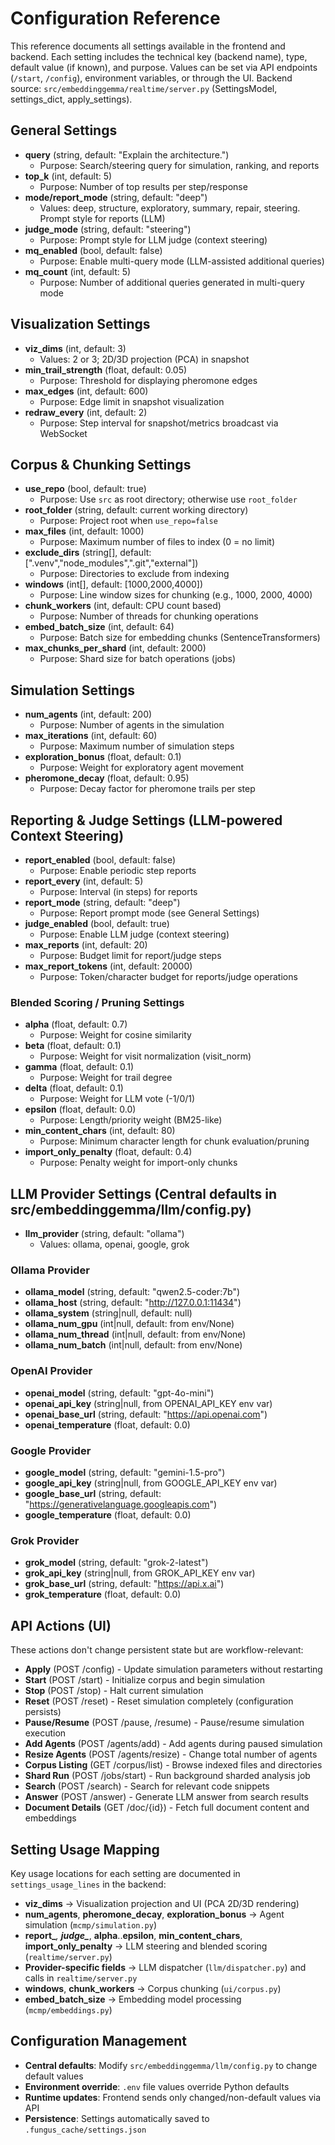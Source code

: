 # Configuration Reference

This reference documents all settings available in the frontend and backend. Each setting includes the technical key (backend name), type, default value (if known), and purpose. Values can be set via API endpoints (`/start`, `/config`), environment variables, or through the UI. Backend source: `src/embeddinggemma/realtime/server.py` (SettingsModel, settings_dict, apply_settings).

## General Settings
- **query** (string, default: "Explain the architecture.")
  - Purpose: Search/steering query for simulation, ranking, and reports
- **top_k** (int, default: 5)
  - Purpose: Number of top results per step/response
- **mode/report_mode** (string, default: "deep")
  - Values: deep, structure, exploratory, summary, repair, steering. Prompt style for reports (LLM)
- **judge_mode** (string, default: "steering")
  - Purpose: Prompt style for LLM judge (context steering)
- **mq_enabled** (bool, default: false)
  - Purpose: Enable multi-query mode (LLM-assisted additional queries)
- **mq_count** (int, default: 5)
  - Purpose: Number of additional queries generated in multi-query mode

## Visualization Settings
- **viz_dims** (int, default: 3)
  - Values: 2 or 3; 2D/3D projection (PCA) in snapshot
- **min_trail_strength** (float, default: 0.05)
  - Purpose: Threshold for displaying pheromone edges
- **max_edges** (int, default: 600)
  - Purpose: Edge limit in snapshot visualization
- **redraw_every** (int, default: 2)
  - Purpose: Step interval for snapshot/metrics broadcast via WebSocket

## Corpus & Chunking Settings
- **use_repo** (bool, default: true)
  - Purpose: Use `src` as root directory; otherwise use `root_folder`
- **root_folder** (string, default: current working directory)
  - Purpose: Project root when `use_repo=false`
- **max_files** (int, default: 1000)
  - Purpose: Maximum number of files to index (0 = no limit)
- **exclude_dirs** (string[], default: [".venv","node_modules",".git","external"])
  - Purpose: Directories to exclude from indexing
- **windows** (int[], default: [1000,2000,4000])
  - Purpose: Line window sizes for chunking (e.g., 1000, 2000, 4000)
- **chunk_workers** (int, default: CPU count based)
  - Purpose: Number of threads for chunking operations
- **embed_batch_size** (int, default: 64)
  - Purpose: Batch size for embedding chunks (SentenceTransformers)
- **max_chunks_per_shard** (int, default: 2000)
  - Purpose: Shard size for batch operations (jobs)

## Simulation Settings
- **num_agents** (int, default: 200)
  - Purpose: Number of agents in the simulation
- **max_iterations** (int, default: 60)
  - Purpose: Maximum number of simulation steps
- **exploration_bonus** (float, default: 0.1)
  - Purpose: Weight for exploratory agent movement
- **pheromone_decay** (float, default: 0.95)
  - Purpose: Decay factor for pheromone trails per step

## Reporting & Judge Settings (LLM-powered Context Steering)
- **report_enabled** (bool, default: false)
  - Purpose: Enable periodic step reports
- **report_every** (int, default: 5)
  - Purpose: Interval (in steps) for reports
- **report_mode** (string, default: "deep")
  - Purpose: Report prompt mode (see General Settings)
- **judge_enabled** (bool, default: true)
  - Purpose: Enable LLM judge (context steering)
- **max_reports** (int, default: 20)
  - Purpose: Budget limit for report/judge steps
- **max_report_tokens** (int, default: 20000)
  - Purpose: Token/character budget for reports/judge operations

### Blended Scoring / Pruning Settings
- **alpha** (float, default: 0.7)
  - Purpose: Weight for cosine similarity
- **beta** (float, default: 0.1)
  - Purpose: Weight for visit normalization (visit_norm)
- **gamma** (float, default: 0.1)
  - Purpose: Weight for trail degree
- **delta** (float, default: 0.1)
  - Purpose: Weight for LLM vote (-1/0/1)
- **epsilon** (float, default: 0.0)
  - Purpose: Length/priority weight (BM25-like)
- **min_content_chars** (int, default: 80)
  - Purpose: Minimum character length for chunk evaluation/pruning
- **import_only_penalty** (float, default: 0.4)
  - Purpose: Penalty weight for import-only chunks

## LLM Provider Settings (Central defaults in src/embeddinggemma/llm/config.py)
- **llm_provider** (string, default: "ollama")
  - Values: ollama, openai, google, grok

### Ollama Provider
- **ollama_model** (string, default: "qwen2.5-coder:7b")
- **ollama_host** (string, default: "http://127.0.0.1:11434")
- **ollama_system** (string|null, default: null)
- **ollama_num_gpu** (int|null, default: from env/None)
- **ollama_num_thread** (int|null, default: from env/None)
- **ollama_num_batch** (int|null, default: from env/None)

### OpenAI Provider
- **openai_model** (string, default: "gpt-4o-mini")
- **openai_api_key** (string|null, from OPENAI_API_KEY env var)
- **openai_base_url** (string, default: "https://api.openai.com")
- **openai_temperature** (float, default: 0.0)

### Google Provider
- **google_model** (string, default: "gemini-1.5-pro")
- **google_api_key** (string|null, from GOOGLE_API_KEY env var)
- **google_base_url** (string, default: "https://generativelanguage.googleapis.com")
- **google_temperature** (float, default: 0.0)

### Grok Provider
- **grok_model** (string, default: "grok-2-latest")
- **grok_api_key** (string|null, from GROK_API_KEY env var)
- **grok_base_url** (string, default: "https://api.x.ai")
- **grok_temperature** (float, default: 0.0)

## API Actions (UI)
These actions don't change persistent state but are workflow-relevant:
- **Apply** (POST /config) - Update simulation parameters without restarting
- **Start** (POST /start) - Initialize corpus and begin simulation
- **Stop** (POST /stop) - Halt current simulation
- **Reset** (POST /reset) - Reset simulation completely (configuration persists)
- **Pause/Resume** (POST /pause, /resume) - Pause/resume simulation execution
- **Add Agents** (POST /agents/add) - Add agents during paused simulation
- **Resize Agents** (POST /agents/resize) - Change total number of agents
- **Corpus Listing** (GET /corpus/list) - Browse indexed files and directories
- **Shard Run** (POST /jobs/start) - Run background sharded analysis job
- **Search** (POST /search) - Search for relevant code snippets
- **Answer** (POST /answer) - Generate LLM answer from search results
- **Document Details** (GET /doc/{id}) - Fetch full document content and embeddings

## Setting Usage Mapping
Key usage locations for each setting are documented in `settings_usage_lines` in the backend:

- **viz_dims** → Visualization projection and UI (PCA 2D/3D rendering)
- **num_agents**, **pheromone_decay**, **exploration_bonus** → Agent simulation (`mcmp/simulation.py`)
- **report_***, **judge_***, **alpha**..**epsilon**, **min_content_chars**, **import_only_penalty** → LLM steering and blended scoring (`realtime/server.py`)
- **Provider-specific fields** → LLM dispatcher (`llm/dispatcher.py`) and calls in `realtime/server.py`
- **windows**, **chunk_workers** → Corpus chunking (`ui/corpus.py`)
- **embed_batch_size** → Embedding model processing (`mcmp/embeddings.py`)

## Configuration Management
- **Central defaults**: Modify `src/embeddinggemma/llm/config.py` to change default values
- **Environment override**: `.env` file values override Python defaults
- **Runtime updates**: Frontend sends only changed/non-default values via API
- **Persistence**: Settings automatically saved to `.fungus_cache/settings.json`



